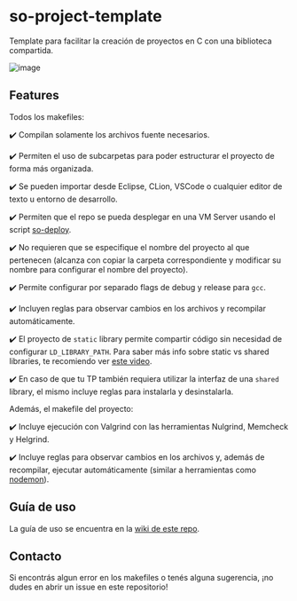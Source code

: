 # so-project-template
Template para facilitar la creación de proyectos en C con una biblioteca 
compartida.

![image](https://user-images.githubusercontent.com/39303639/148606688-2dac8b15-d90f-4e01-aef4-3a25a309c927.png)

## Features

Todos los makefiles:

✔️ Compilan solamente los archivos fuente necesarios.

✔️ Permiten el uso de subcarpetas para poder estructurar el proyecto de forma
más organizada.

✔️ Se pueden importar desde Eclipse, CLion, VSCode o cualquier editor de texto 
u entorno de desarrollo.

✔️ Permiten que el repo se pueda desplegar en una VM Server usando el script 
[so-deploy](/sisoputnfrba/so-deploy).

✔️ No requieren que se especifique el nombre del proyecto al que pertenecen 
(alcanza con copiar la carpeta correspondiente y modificar su nombre para 
configurar el nombre del proyecto).

✔️ Permite configurar por separado flags de debug y release para `gcc`.

✔️ Incluyen reglas para observar cambios en los archivos y recompilar 
automáticamente.

✔️ El proyecto de `static` library permite compartir código sin necesidad de 
configurar `LD_LIBRARY_PATH`. Para saber más info sobre static vs shared 
libraries, te recomiendo ver
[este video](https://www.youtube.com/watch?v=JbHmin2Wtmc).

✔️ En caso de que tu TP también requiera utilizar la interfaz de una `shared` 
library, el mismo incluye reglas para instalarla y desinstalarla.

Además, el makefile del proyecto:

✔️ Incluye ejecución con Valgrind con las herramientas Nulgrind, Memcheck y 
Helgrind.

✔️ Incluye reglas para observar cambios en los archivos y, además de recompilar,
ejecutar automáticamente (similar a herramientas como 
[nodemon](https://www.npmjs.com/package/nodemon)).

## Guía de uso

La guía de uso se encuentra en la 
[wiki de este repo](/RaniAgus/so-project-template/wiki/Gu%C3%ADa-de-uso).

## Contacto

Si encontrás algun error en los makefiles o tenés alguna sugerencia, ¡no dudes 
en abrir un issue en este repositorio!


